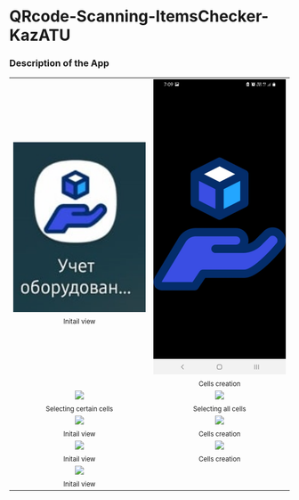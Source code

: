 # QRcode-Scanning-ItemsChecker-KazATU

### Description of the App <br/>

<table>
  <tr>
    <td align="center">
      <img src="Lab helper ScreenShots/App Icon.jfif" width="500"/><br/>
      <sub>Initail view</sub>
    </td>
    <td align="center">
      <img src="Lab helper ScreenShots/Start page.jfif" width="500"/><br/>
      <sub>Cells creation</sub>
    </td>
  </tr>

  <tr>
    <td align="center">
      <img src="Lab helper ScreenShots/Screenshot_3.jpg" width="500"/><br/>
      <sub>Selecting certain cells</sub>
    </td>
    <td align="center">
      <img src="Lab helper ScreenShots/Screenshot_4.jpg" width="500"/><br/>
      <sub>Selecting all cells</sub>
    </td>
  </tr>

  <tr>
    <td align="center">
      <img src="Lab helper ScreenShots/Screenshot_5.jpg" width="500"/><br/>
      <sub>Initail view</sub>
    </td>
    <td align="center">
      <img src="Lab helper ScreenShots/Screenshot_2.jpg" width="500"/><br/>
      <sub>Cells creation</sub>
    </td>
  </tr>

  <tr>
    <td align="center">
      <img src="Lab helper ScreenShots/Screenshot_5.jpg" width="500"/><br/>
      <sub>Initail view</sub>
    </td>
    <td align="center">
      <img src="Lab helper ScreenShots/Screenshot_2.jpg" width="500"/><br/>
      <sub>Cells creation</sub>
    </td>
  </tr>

  <tr>
    <td align="center">
      <img src="Lab helper ScreenShots/Screenshot_5.jpg" width="500"/><br/>
      <sub>Initail view</sub>
    </td>
  </tr>
</table>



